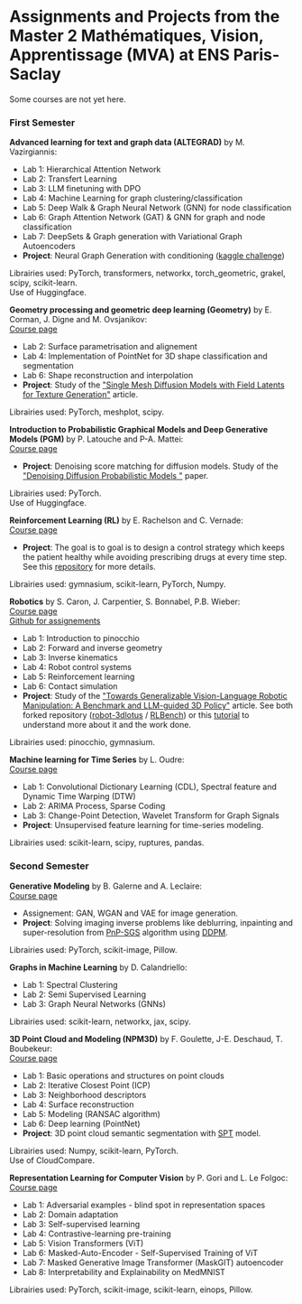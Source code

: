 # Assignments and Projects from the Master 2 Mathématiques, Vision, Apprentissage (MVA) at ENS Paris-Saclay

Some courses are not yet here.

### First Semester 

**Advanced learning for text and graph data (ALTEGRAD)** by M. Vazirgiannis:
* Lab 1: Hierarchical Attention Network
* Lab 2: Transfert Learning
* Lab 3: LLM finetuning with DPO
* Lab 4: Machine Learning for graph clustering/classification
* Lab 5: Deep Walk & Graph Neural Network (GNN) for node classification
* Lab 6: Graph Attention Network (GAT) & GNN for graph and node classification
* Lab 7: DeepSets & Graph generation with Variational Graph Autoencoders
* **Project**: Neural Graph Generation with conditioning ([kaggle challenge](https://www.kaggle.com/competitions/generating-graphs-with-specified-properties/overview))

Librairies used: PyTorch, transformers, networkx, torch_geometric, grakel, scipy, scikit-learn.\
Use of Huggingface.

**Geometry processing and geometric deep learning (Geometry)** by E. Corman, J. Digne and M. Ovsjanikov:\
[Course page](https://jdigne.github.io/mva_geom/)
* Lab 2: Surface parametrisation and alignement 
* Lab 4: Implementation of PointNet for 3D shape classification and segmentation
* Lab 6: Shape reconstruction and interpolation
* **Project**: Study of the ["Single Mesh Diffusion Models with Field Latents for Texture Generation"](https://single-mesh-diffusion.github.io/) article.

Librairies used: PyTorch, meshplot, scipy.

**Introduction to Probabilistic Graphical Models and Deep Generative Models (PGM)** by P. Latouche and P-A. Mattei:\
[Course page](https://lmbp.uca.fr/~latouche/mva/IntroductiontoProbabilisticGraphicalModelsMVA.html)

* **Project**: Denoising score matching for diffusion models. Study of the ["Denoising Diffusion Probabilistic Models
"](https://arxiv.org/pdf/2006.11239) paper.

Librairies used: PyTorch.\
Use of Huggingface.

**Reinforcement Learning (RL)** by E. Rachelson and C. Vernade:\
[Course page](https://erachelson.github.io/RLclass_MVA/)

* **Project**: The goal is to goal is to design a control strategy which keeps the patient healthy while avoiding prescribing drugs at every time step. See this [repository](https://github.com/RL-MVA-2024-25/mva-rl-assignment-martinjolif) for more details.

Librairies used: gymnasium, scikit-learn, PyTorch, Numpy.

**Robotics** by S. Caron, J. Carpentier, S. Bonnabel, P.B. Wieber:\
[Course page](https://scaron.info/robotics-mva/)\
[Github for assignements](https://github.com/AjSat/2024_mva_robotics_exercises)
* Lab 1: Introduction to pinocchio
* Lab 2: Forward and inverse geometry
* Lab 3: Inverse kinematics
* Lab 4: Robot control systems
* Lab 5: Reinforcement learning
* Lab 6: Contact simulation
* **Project**: Study of the ["Towards Generalizable Vision-Language Robotic Manipulation: A Benchmark and LLM-guided 3D Policy"](https://www.di.ens.fr/willow/research/gembench/) article. See both forked repository ([robot-3dlotus](https://github.com/martinjolif/robot-3dlotus/tree/main) / [RLBench](https://github.com/martinjolif/RLBench)) or this [tutorial](https://github.com/martinjolif/robot-3dlotus/blob/main/create_evaluate_new_task.md) to understand more about it and the work done.

Librairies used: pinocchio, gymnasium.

**Machine learning for Time Series** by L. Oudre: \
[Course page](https://www.laurentoudre.fr/ast.html)
* Lab 1: Convolutional Dictionary Learning (CDL), Spectral feature and Dynamic Time Warping (DTW)
* Lab 2: ARIMA Process, Sparse Coding
* Lab 3: Change-Point Detection, Wavelet Transform for Graph Signals
* **Project**: Unsupervised feature learning for time-series modeling.

Librairies used: scikit-learn, scipy, ruptures, pandas.

### Second Semester 

**Generative Modeling** by B. Galerne and A. Leclaire:\
[Course page](https://generativemodelingmva.github.io/)
* Assignement: GAN, WGAN and VAE for image generation.
* **Project**: Solving imaging inverse problems like deblurring, inpainting and super-resolution from [PnP-SGS](https://arxiv.org/pdf/2304.11134) algorithm using [DDPM](https://arxiv.org/pdf/2006.11239).

Librairies used: PyTorch, scikit-image, Pillow.

**Graphs in Machine Learning** by D. Calandriello:
* Lab 1: Spectral Clustering
* Lab 2: Semi Supervised Learning
* Lab 3: Graph Neural Networks (GNNs)

Librairies used: scikit-learn, networkx, jax, scipy.

**3D Point Cloud and Modeling (NPM3D)** by F. Goulette, J-E. Deschaud, T. Boubekeur:\
[Course page](https://www.caor.minesparis.psl.eu/presentation/cours-npm3d/)
* Lab 1: Basic operations and structures on point clouds
* Lab 2: Iterative Closest Point (ICP)
* Lab 3: Neighborhood descriptors
* Lab 4: Surface reconstruction
* Lab 5: Modeling (RANSAC algorithm)
* Lab 6: Deep learning (PointNet)
* **Project**: 3D point cloud semantic segmentation with [SPT](https://arxiv.org/pdf/2306.08045) model.

Librairies used: Numpy, scikit-learn, PyTorch. \
Use of CloudCompare.

**Representation Learning for Computer Vision** by P. Gori and L. Le Folgoc:\
[Course page](https://perso.telecom-paristech.fr/pgori/teaching/RepLearnMVA.html)

* Lab 1: Adversarial examples - blind spot in representation spaces
* Lab 2: Domain adaptation
* Lab 3: Self-supervised learning
* Lab 4: Contrastive-learning pre-training
* Lab 5: Vision Transformers (ViT)
* Lab 6: Masked-Auto-Encoder - Self-Supervised Training of ViT
* Lab 7: Masked Generative Image Transformer (MaskGIT) autoencoder
* Lab 8: Interpretability and Explainability on MedMNIST

Librairies used: PyTorch, scikit-image, scikit-learn, einops, Pillow.